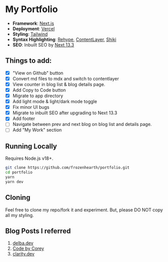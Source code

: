 # My Portfolio

- **Framework**: [Next.js](https://nextjs.org/)
- **Deployment**: [Vercel](https://vercel.com)
- **Styling**: [Tailwind](https://tailwindcss.com)
- **Syntax Highlighting**: [Rehype](https://github.com/rehypejs/rehype), [ContentLayer](https://www.contentlayer.dev/), [Shiki](https://shiki.matsu.io/)
- **SEO**: Inbuilt SEO by [Next 13.3](https://beta.nextjs.org/docs/guides/seo#usage)

## Things to add:

- [x] "View on Github" button
- [x] Convert md files to mdx and switch to contentlayer
- [x] View counter in blog list & blog details page.
- [x] Add Copy to Code button
- [x] Migrate to app directory
- [x] Add light mode & light/dark mode toggle
- [x] Fix minor UI bugs
- [x] Migrate to inbuilt SEO after upgrading to Next 13.3
- [x] Add footer
- [ ] Navigate between prev and next blog on blog list and details page.
- [ ] Add "My Work" section

## Running Locally

Requires Node.js v18+.

```bash
git clone https://github.com/frozenhearth/portfolio.git
cd portfolio
yarn
yarn dev
```

## Cloning

Feel free to clone my repo/fork it and experiment. But, please DO NOT copy all my styling.

## Blog Posts I referred

1. [delba.dev](https://delba.dev/blog/next-blog-structured-mdx-content-with-contentlayer)
2. [Code by Corey](https://codebycorey.com/blog/page-views-nextjs-supabase)
3. [clarity.dev](https://claritydev.net/blog/copy-to-clipboard-button-nextjs-mdx-rehype)
